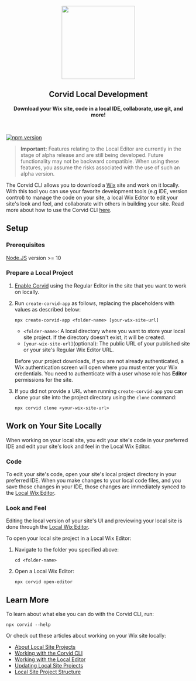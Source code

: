 <p align="center">
  <img width="200" src="https://static.wixstatic.com/media/85a3c2_d1356dc7622b48cab7017b24d9fa922c~mv2.png">
</p>
<h2 align="center">Corvid Local Development</h2>
<p align="center">
  <b>Download your Wix site, code in a local IDE, collaborate, use git, and more!</b>
</p>
<br>

[![npm version](https://img.shields.io/npm/v/corvid-cli.svg?style=flat)](https://www.npmjs.com/package/corvid-cli) 



> **Important:**
Features relating to the Local Editor are currently in the stage of alpha release and are still being developed. Future functionality may not be backward compatible. When using these features, you assume the risks associated with the use of such an alpha version.

The Corvid CLI allows you to download a [Wix](https://www.wix.com) site and work on it locally. With this tool you can use your favorite development tools (e.g IDE, version control) to manage the code on your site, a local Wix Editor to edit your site's look and feel, and collaborate with others in building your site. Read more about how to use the Corvid CLI [here](https://support.wix.com/en/article/working-with-the-corvid-cli).


## Setup

### Prerequisites
[Node.JS](https://nodejs.org) version >= 10 

### Prepare a Local Project

1. [Enable Corvid](https://support.wix.com/en/article/about-corvid-by-wix#to-enable-corvid-on-your-site) using the Regular Editor in the site that you want to work on locally.
1. Run `create-corvid-app` as follows, replacing the placeholders with values as described below:

    ```
    npx create-corvid-app <folder-name> [your-wix-site-url]
    ```
  
    + `<folder-name>`: A local directory where you want to store your local site project. If the directory doesn't exist, it will be created.
    + `[your-wix-site-url]`(optional): The public URL of your published site or your site's Regular Wix Editor URL.
    
    Before your project downloads, if you are not already authenticated, a Wix authentication screen will open where you must enter your Wix credentials. You need to authenticate with a user whose role has **Editor** permissions for the site.
  
1. If you did not provide a URL when running `create-corvid-app` you can clone your site into the project directory using the `clone` command:

    ```
    npx corvid clone <your-wix-site-url>
    ```

## Work on Your Site Locally

When working on your local site, you edit your site's code in your preferred IDE and edit your site's look and feel in the Local Wix Editor.

### Code

To edit your site's code, open your site's local project directory in your preferred IDE. When you make changes to your local code files, and you save those changes in your IDE, those changes are immediately synced to the [Local Wix Editor](https://support.wix.com/en/article/corvid-working-with-the-local-editor).

### Look and Feel

Editing the local version of your site's UI and previewing your local site is done through the [Local Wix Editor](https://support.wix.com/en/article/corvid-working-with-the-local-editor).

To open your local site project in a Local Wix Editor:

1. Navigate to the folder you specified above:
    ```
    cd <folder-name>
    ```

1. Open a Local Wix Editor:
    ```
    npx corvid open-editor
    ```

## Learn More

To learn about what else you can do with the Corvid CLI, run:
```
npx corvid --help
```

Or check out these articles about working on your Wix site locally:
+ [About Local Site Projects](https://support.wix.com/en/article/corvid-about-local-site-projects-and-team-collaboration)
+ [Working with the Corvid CLI](https://support.wix.com/en/article/working-with-the-corvid-cli)
+ [Working with the Local Editor](https://support.wix.com/en/article/corvid-working-with-the-local-editor)
+ [Updating Local Site Projects](https://support.wix.com/en/article/corvid-updating-local-site-projects)
+ [Local Site Project Structure](https://support.wix.com/en/article/corvid-local-site-project-structure)
